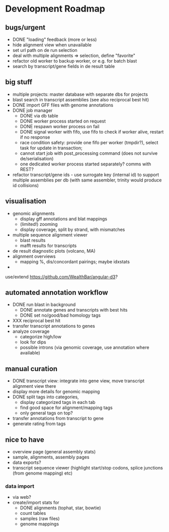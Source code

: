 # Development Roadmap 

## bugs/urgent

- DONE "loading" feedback (more or less)
- hide alignment view when unavailable
- set url path on de run selection
- deal with multiple alignments => selection, define "favorite"
- refactor old worker to backup worker, or e.g. for batch blast
- search by transcript/gene fields in de result table

## big stuff

- multiple projects: master database with separate dbs for projects
- blast search in transcript assemblies (see also reciprocal best hit)
- DONE import GFF files with genome annotations
- DONE job manager
  * DONE via db table
  * DONE worker process started on request
  * DONE respawn worker process on fail
  * DONE signal worker with fifo, use fifo to check if worker alive, restart if no response
  * race condition safety: provide one fifo per worker (tmpdir?), select task for update in transaction; 
  * cannot start job with post_processing command (does not survive de/serialisation)
  * one dedicated worker process started separately? comms with REST?
- refactor transcript/gene ids - use surrogate key (internal id) to support multiple assemblies per db (with same assembler, trinity would produce id collisions)

## visualisation

- genomic alignments
  - display gff annotations and blat mappings
  - (limited!) zooming
  - display coverage, split by strand, with mismatches
- multiple sequence alignment viewer
  - blast results
  - mafft results for transcripts
- de result diagnostic plots (volcano, MA)
- alignment overviews
  - mapping %, dis/concordant pairings; maybe idxstats
- 

use/extend https://github.com/WealthBar/angular-d3?

## automated annotation workflow

- DONE run blast in background
  * DONE annotate genes and transcripts with best hits
  * DONE set no/good/bad homology tags
- XXX reciprocal best hit
- transfer transcript annotations to genes
- analyze coverage
  * categorize high/low
  * look for dips
  * possible introns (via genomic coverage, use annotation where available)

## manual curation

- DONE transcript view: integrate into gene view, move transcript alignment view there
- display more details for genomic mapping
- DONE split tags into categories, 
  - display categorized tags in each tab
  - find good space for alignment/mapping tags
  - only general tags on top?
- transfer annotations from transcript to gene
- generate rating from tags

## nice to have

- overview page (general assembly stats)
- sample, alignments, assembly pages
- data exports?
- transcript sequence viewer (highlight start/stop codons, splice junctions (from genome mapping) etc)

### data import

- via web?
- create/import stats for 
  - DONE alignments (tophat, star, bowtie)
  - count tables
  - samples (raw files)
  - genome mappings
